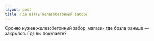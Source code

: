 ```yaml
---
layout: post 
title: Где взять железобетонный забор? 
--- 
```

Срочно нужен железобетонный забор, магазин где брала раньше — закрылся. Где вы покупаете?